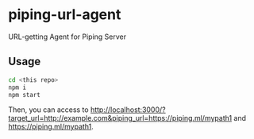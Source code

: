 # piping-url-agent
URL-getting Agent for Piping Server

## Usage

```bash
cd <this repo>
npm i
npm start
```

Then, you can access to <http://localhost:3000/?target_url=http://example.com&piping_url=https://piping.ml/mypath1> and <https://piping.ml/mypath1>.
